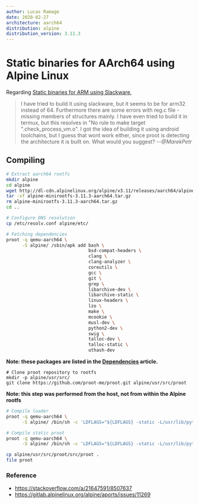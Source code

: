 ```yaml
---
author: Lucas Ramage
date: 2020-02-27
architecture: aarch64
distribution: alpine
distribution_version: 3.11.3
---
```


# Static binaries for AArch64 using Alpine Linux

Regarding [Static binaries for ARM using Slackware](slackware-arm.md),

> I have tried to build it using slackware, but it seems to be for arm32 instead of 64. Furthermore there are some errors with reg.c file - missing members of structures mainly. I have even tried to build it in termux, but this resolves in "No rule to make target ".check_process_vm.o". I got the idea of building it using android toolchains, but I guess that wont work either, since proot is detecting the architecture it is built on. What would you suggest?
> --<cite>@MarekPetr</cite>

## Compiling

```sh
# Extract aarch64 rootfs
mkdir alpine
cd alpine
wget http://dl-cdn.alpinelinux.org/alpine/v3.11/releases/aarch64/alpine-minirootfs-3.11.3-aarch64.tar.gz
tar -xf alpine-minirootfs-3.11.3-aarch64.tar.gz
rm alpine-minirootfs-3.11.3-aarch64.tar.gz
cd ..

# Configure DNS resolution
cp /etc/resolv.conf alpine/etc/

# Fetching dependencies
proot -q qemu-aarch64 \
      -S alpine/ /sbin/apk add bash \
                               bsd-compat-headers \
                               clang \
                               clang-analyzer \
                               coreutils \
                               gcc \
                               git \
                               grep \
                               libarchive-dev \
                               libarchive-static \
                               linux-headers \
                               lzo \
                               make \
                               mcookie \
                               musl-dev \
                               python2-dev \
                               swig \
                               talloc-dev \
                               talloc-static \
                               uthash-dev
```

**Note: these packages are listed in the [Dependencies](dependencies.md) article.**

```
# Clone proot repository to rootfs
mkdir -p alpine/usr/src/
git clone https://github.com/proot-me/proot.git alpine/usr/src/proot
```

**Note: this step was performed from the host, not from within the Alpine rootfs**

```sh
# Compile loader
proot -q qemu-aarch64 \
      -S alpine/ /bin/sh -c 'LDFLAGS="${LDFLAGS} -static -L/usr/lib/python2.7/config/" make -C /usr/src/proot/src loader.elf build.h'

# Compile static proot
proot -q qemu-aarch64 \
      -S alpine/ /bin/sh -c 'LDFLAGS="${LDFLAGS} -static -L/usr/lib/python2.7/config/" make -C /usr/src/proot/src proot'

cp alpine/usr/src/proot/src/proot .
file proot
```

### Reference

- <https://stackoverflow.com/a/21647591/8507637>
- <https://gitlab.alpinelinux.org/alpine/aports/issues/11269>
